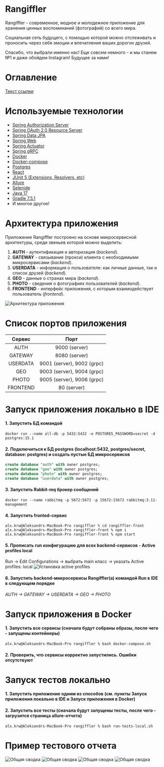 # Rangiffler

Rangiffler - современное, модное и молодежное приложение для хранения ценных воспоминаний (фотографий) со всего мира. 

Социальная сеть будущего, с помощью которой можно отслеживать и проносить через себя эмоции и впечатления ваших дорогих друзей.

Спасибо, что выбрали именно нас! Еще совсем немного - и мы станем №1 и даже обойдем Instagram! Будущее за нами!

# Оглавление
[Текст ссылки](#используемые_технологии)



# Используемые технологии
<a name="используемые_технологии"></a>

- [Spring Authorization Server](https://spring.io/projects/spring-authorization-server)
- [Spring OAuth 2.0 Resource Server](https://docs.spring.io/spring-security/reference/servlet/oauth2/resource-server/index.html)
- [Spring Data JPA](https://spring.io/projects/spring-data-jpa)
- [Spring Web](https://docs.spring.io/spring-framework/docs/current/reference/html/web.html#spring-web)
- [Spring Actuator](https://docs.spring.io/spring-boot/docs/current/reference/html/actuator.html)
- [Spring gRPC](https://yidongnan.github.io/grpc-spring-boot-starter/en/server/getting-started.html)
- [Docker](https://www.docker.com/resources/what-container/)
- [Docker-compose](https://docs.docker.com/compose/)
- [Postgres](https://www.postgresql.org/about/)
- [React](https://ru.reactjs.org/docs/getting-started.html)
- [JUnit 5 (Extensions, Resolvers, etc)](https://junit.org/junit5/docs/current/user-guide/)
- [Allure](https://docs.qameta.io/allure/)
- [Selenide](https://selenide.org/)
- [Java 17](https://www.oracle.com/java/technologies/javase/jdk17-archive-downloads.html)
- [Gradle 7.5.1](https://docs.gradle.org/7.5/release-notes.html)
- И многое другое!

# Архитектура приложения
<a name="архитектура_приложения"></a>

Приложение Rangiffler построено на основе микросервисной архитектуры, среди звеньев которой можно выделить:
1. **AUTH** - аутентификация и авторизация (*backend*).
2. **GATEWAY** - связывание (прокси) клиента с необходимыми микросервисами (*backend*).
3. **USERDATA** - информация о пользователе: как личные данные, так и список друзей (*backend*).
4. **GEO** - данные о странах мира (*backend*).
5. **PHOTO** - сведения о фотографиях пользователей (*backend*).
6. **FRONTEND** - интерфейс приложения, с которым взаимодействует пользователь (*frontend*). 

![Архитектура приложения](images/architecture.png)

# Список портов приложения
<a name="список_портов_приложения"></a>

|    Сервис    |            Порт            |
|:------------:|:--------------------------:|
|     AUTH     |       9000 (server)        |
|   GATEWAY    |       8080 (server)        |
|   USERDATA   | 9001 (server), 9002 (grpc) |
|     GEO      | 9003 (server), 9004 (grpc) |
|    PHOTO     | 9005 (server), 9006 (grpc) |
|   FRONTEND   |        80 (server)         |

# Запуск приложения локально в IDE
<a name="запуск_приложения_в_ide"></a>

#### 1. Запустить БД командой
```posh
docker run --name all-db -p 5432:5432 -e POSTGRES_PASSWORD=secret -d postgres:15.1
```
#### 2. Подключиться к БД postgres (localhost:5432, postgres/secret, database: postgres) и создать пустые БД микросервисов
```sql
create database "auth" with owner postgres;
create database "geo" with owner postgres;
create database "photo" with owner postgres;
create database "userdata" with owner postgres;
```
#### 3. Запустить Rabbit-mq брокер сообщений
```posh
docker run --name rabbitmq -p 5672:5672 -p 15672:15672 rabbitmq:3.11-management
```
#### 4. Запустить fronted-сервис
```posh
alx.krw@Aleksandrs-MacBook-Pro rangiffler % cd rangiffler-front
alx.krw@Aleksandrs-MacBook-Pro rangiffler-front % npm i
alx.krw@Aleksandrs-MacBook-Pro rangiffler-front % npm start
```
#### 5. Прописать run конфигурацию для всех backend-сервисов - Active profiles local
Run -> Edit Configurations -> выбрать main класс -> указать Active profiles: local
![Установка active profiles](images/local-profile.png)
#### 6. Запустить backend-микросервисы Rangiffler(а) командой Run в IDE в следующем порядке

*AUTH -> GATEWAY -> USERDATA -> GEO -> PHOTO*

# Запуск приложения в Docker
<a name="запуск_приложения_в_docker"></a>

#### 1. Запустить все сервисы (сначала будут собраны образы, после чего - запущены контейнеры)
```posh
alx.krw@Aleksandrs-MacBook-Pro rangiffler % bash docker-compose.sh
```
#### 2. Проверить, что сервисы корректно запустились. Ошибки отсутствуют

# Запуск тестов локально
<a name="запуск_тестов_локально"></a>

#### 1. Запустить приложение одним из способов (см. пункты **Запуск приложения локально в IDE** и **Запуск приложения в Docker**)

#### 2. Запустить все тесты (сначала будут запущены тесты, после чего - загрузится страница allure-отчета)
```posh
alx.krw@Aleksandrs-MacBook-Pro rangiffler % bash run-tests-local.sh 
``` 

# Пример тестового отчета
<a name="пример_тестового_отчета"></a>

![Общая сводка](images/report/overview.png)
![Общая сводка](images/report/behaviors.png)
![Общая сводка](images/report/suites.png)
![Общая сводка](images/report/timelines.png)
